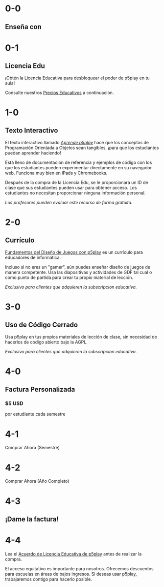 # 0-0

## Enseña con

# 0-1

## Licencia Edu

¡Obtén la Licencia Educativa para desbloquear el poder de p5play en tu aula!

Consulte nuestros [Precios Educativos](#educational-pricing) a continuación.

# 1-0

## Texto Interactivo

El texto interactivo llamado [_Aprende p5play_](../learn) hace que los conceptos de Programación Orientada a Objetos sean tangibles, ¡para que los estudiantes puedan aprender haciendo!

Está lleno de documentación de referencia y ejemplos de código con los que los estudiantes pueden experimentar directamente en su navegador web. Funciona muy bien en iPads y Chromebooks.

Después de la compra de la Licencia Edu, se le proporcionará un ID de clase que sus estudiantes pueden usar para obtener acceso. Los estudiantes no necesitan proporcionar ninguna información personal.

_Los profesores pueden evaluar este recurso de forma gratuita._

# 2-0

## Currículo

[Fundamentos del Diseño de Juegos con p5play](https://drive.google.com/drive/folders/1IhB6eEEABuGAe3eNEc0-SG0VujDZVDXA) es un currículo para educadores de informática.

Incluso si no eres un "gamer", aún puedes enseñar diseño de juegos de manera competente. Usa las diapositivas y actividades de GDF tal cual o como punto de partida para crear tu propio material de lección.

_Exclusivo para clientes que adquieren la subscripcion educativa._

# 3-0

## Uso de Código Cerrado

Usa p5play en tus propios materiales de lección de clase, sin necesidad de hacerlos de código abierto bajo la AGPL.

_Exclusivo para clientes que adquieren la subscripcion educativa._

# 4-0

## Factura Personalizada

### $5 USD

por estudiante cada semestre

# 4-1

Comprar Ahora (Semestre)

# 4-2

Comprar Ahora (Año Completo)

# 4-3

## ¡Dame la factura!

# 4-4

Lea el [Acuerdo de Licencia Educativa de p5play](https://github.com/quinton-ashley/p5play-web/blob/main/teach/EDU_LICENSE.md) antes de realizar la compra.

El acceso equitativo es importante para nosotros. Ofrecemos descuentos para escuelas en áreas de bajos ingresos. Si deseas usar p5play, trabajaremos contigo para hacerlo posible.
